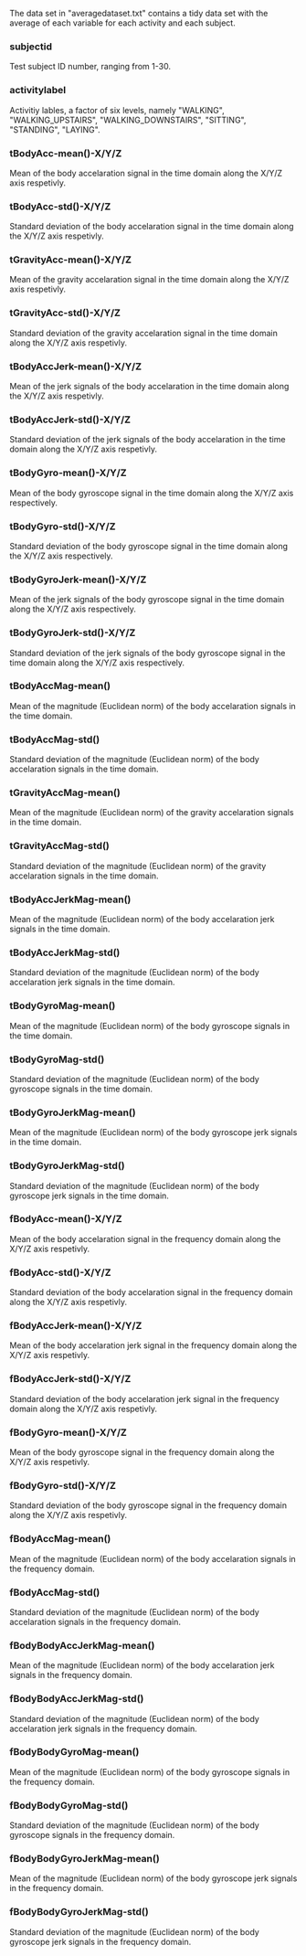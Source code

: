 The data set in "averagedataset.txt" contains a tidy data set with the average of each variable for each activity and each subject.

### subjectid
Test subject ID number, ranging from 1-30.

### activitylabel
Activitiy lables, a factor of six levels, namely "WALKING", "WALKING_UPSTAIRS", "WALKING_DOWNSTAIRS", "SITTING", "STANDING", "LAYING".

### tBodyAcc-mean()-X/Y/Z
Mean of the body accelaration signal in the time domain along the X/Y/Z axis respetivly.

### tBodyAcc-std()-X/Y/Z
Standard deviation of the body accelaration signal in the time domain along the X/Y/Z axis respetivly.

### tGravityAcc-mean()-X/Y/Z
Mean of the gravity accelaration signal in the time domain along the X/Y/Z axis respetivly.

### tGravityAcc-std()-X/Y/Z
Standard deviation of the gravity accelaration signal in the time domain along the X/Y/Z axis respetivly.

### tBodyAccJerk-mean()-X/Y/Z
Mean of the jerk signals of the body accelaration in the time domain along the X/Y/Z axis respetivly.

### tBodyAccJerk-std()-X/Y/Z
Standard deviation of the jerk signals of the body accelaration in the time domain along the X/Y/Z axis respetivly.

### tBodyGyro-mean()-X/Y/Z
Mean of the body gyroscope signal in the time domain along the X/Y/Z axis respectively.

### tBodyGyro-std()-X/Y/Z
Standard deviation of the body gyroscope signal in the time domain along the X/Y/Z axis respectively.

### tBodyGyroJerk-mean()-X/Y/Z
Mean of the jerk signals of the body gyroscope signal in the time domain along the X/Y/Z axis respectively.

### tBodyGyroJerk-std()-X/Y/Z
Standard deviation of the jerk signals of the body gyroscope signal in the time domain along the X/Y/Z axis respectively.

### tBodyAccMag-mean()
Mean of the magnitude (Euclidean norm) of the body accelaration signals in the time domain.

### tBodyAccMag-std()
Standard deviation of the magnitude (Euclidean norm) of the body accelaration signals in the time domain.

### tGravityAccMag-mean()
Mean of the magnitude (Euclidean norm) of the gravity accelaration signals in the time domain.

### tGravityAccMag-std()
Standard deviation of the magnitude (Euclidean norm) of the gravity accelaration signals in the time domain.

### tBodyAccJerkMag-mean()
Mean of the magnitude (Euclidean norm) of the body accelaration jerk signals in the time domain.

### tBodyAccJerkMag-std()
Standard deviation of the magnitude (Euclidean norm) of the body accelaration jerk signals in the time domain.

### tBodyGyroMag-mean()
Mean of the magnitude (Euclidean norm) of the body gyroscope signals in the time domain.

### tBodyGyroMag-std()
Standard deviation of the magnitude (Euclidean norm) of the body gyroscope signals in the time domain.

### tBodyGyroJerkMag-mean() 
Mean of the magnitude (Euclidean norm) of the body gyroscope jerk signals in the time domain.

### tBodyGyroJerkMag-std()
Standard deviation of the magnitude (Euclidean norm) of the body gyroscope jerk signals in the time domain.

### fBodyAcc-mean()-X/Y/Z
Mean of the body accelaration signal in the frequency domain along the X/Y/Z axis respetivly.

### fBodyAcc-std()-X/Y/Z
Standard deviation of the body accelaration signal in the frequency domain along the X/Y/Z axis respetivly.

### fBodyAccJerk-mean()-X/Y/Z
Mean of the body accelaration jerk signal in the frequency domain along the X/Y/Z axis respetivly.

### fBodyAccJerk-std()-X/Y/Z
Standard deviation of the body accelaration jerk signal in the frequency domain along the X/Y/Z axis respetivly.

### fBodyGyro-mean()-X/Y/Z
Mean of the body gyroscope signal in the frequency domain along the X/Y/Z axis respetivly.

### fBodyGyro-std()-X/Y/Z
Standard deviation of the body gyroscope signal in the frequency domain along the X/Y/Z axis respetivly.

### fBodyAccMag-mean()
Mean of the magnitude (Euclidean norm) of the body accelaration signals in the frequency domain.

### fBodyAccMag-std() 
Standard deviation of the magnitude (Euclidean norm) of the body accelaration signals in the frequency domain.

### fBodyBodyAccJerkMag-mean()
Mean of the magnitude (Euclidean norm) of the body accelaration jerk signals in the frequency domain.

### fBodyBodyAccJerkMag-std()
Standard deviation of the magnitude (Euclidean norm) of the body accelaration jerk signals in the frequency domain.

### fBodyBodyGyroMag-mean()
Mean of the magnitude (Euclidean norm) of the body gyroscope signals in the frequency domain.

### fBodyBodyGyroMag-std()
Standard deviation of the magnitude (Euclidean norm) of the body gyroscope signals in the frequency domain.

### fBodyBodyGyroJerkMag-mean()
Mean of the magnitude (Euclidean norm) of the body gyroscope jerk signals in the frequency domain.

### fBodyBodyGyroJerkMag-std()
Standard deviation of the magnitude (Euclidean norm) of the body gyroscope jerk signals in the frequency domain.
